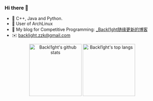 ### Hi there 👋

- :seedling: C++, Java and Python.
- :beginner: User of ArchLinux
- :thought_balloon: My blog for Competitive Programming: [_Backl1ght随缘更新的博客](https://www.cnblogs.com/zengzk/)
- :envelope: backlight.zzk@gmail.com 

<p align="center">

<a herf="https://github.com/Backl1ght">
<img align="center" alt="Backl1ght's github stats" height="170em" src="https://github-readme-stats.vercel.app/api?username=Backl1ght&show_icons=true">
</a>

<a herf="https://github.com/Backl1ght">
<img align="center" alt="Backl1ght's top langs" height="170em" src="https://github-readme-stats.vercel.app/api/top-langs/?username=Backl1ght&hide=typescript,css,html,c&layout=compact&langs_count=4">
</a>

</p>
